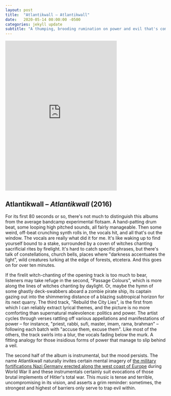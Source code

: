 ```yaml
---
layout: post
title:  "Atlantikwall – Atlantikwall"
date:   2020-05-14 00:00:00 -0500
categories: jekyll update
subtitle: "A thumping, brooding rumination on power and evil that's completely unlike anything I've heard anywhere else."
---
```

<iframe style="border: 0; width: 350px; height: 470px;" src="https://bandcamp.com/EmbeddedPlayer/album=3537274890/size=large/bgcol=ffffff/linkcol=0687f5/tracklist=false/transparent=true/" seamless><a href="https://sivilised.bandcamp.com/album/atlantikwall">Atlantikwall by Atlantikwall</a></iframe>

## Atlantikwall – _Atlantikwall_ (2016)

For its first 80 seconds or so, there's not much to distinguish this albums from the average bandcamp experimental flotsam. A hand-patting drum beat, some looping high pitched sounds, all fairly manageable. Then some weird, off-beat crunching synth rolls in, the vocals hit, and all that's out the window. The vocals are really what did it for me. It's like waking up to find yourself bound to a stake, surrounded by a coven of witches chanting sacrificial rites by firelight. It's hard to catch specific phrases, but there's talk of constellations, church bells, places where "darkness accentuates the light", wild creatures lurking at the edge of forests, etcetera. And this goes on for over ten minutes.

If the firelit witch-chanting of the opening track is too much to bear, listeners may take refuge in the second, "Passage Colours", which is more along the lines of witches chanting by daylight. Or, maybe the hymn of some ghastly deck-swabbers aboard a zombie pirate ship, its captain gazing out into the shimmering distance of a blazing subtropical horizon for its next quarry. The third track, "Rebuild the City Lies", is the first from which I can reliably extract lyrical themes, and the picture is no more comforting than supernatural malevolence: politics and power. The artist cycles through verses rattling off various appellations and manifestations of power – for instance, "priest, rabbi, sufi, master, imam, rama, brahman" – following each batch with "accuse them, excuse them". Like most of the others, the track swirls into a blur, the vocals fading below the murk. A fitting analogy for those insidious forms of power that manage to slip behind a veil.

The second half of the album is instrumental, but the mood persists. The name Atlantikwall naturally invites certain mental imagery of [the military fortifications Nazi Germany erected along the west coast of Europe](https://en.wikipedia.org/wiki/Atlantic_Wall) during World War II and these instrumentals certainly suit evocations of those brutal implements of Hitler's total war. This music is tense and terrible, uncompromising in its vision, and asserts a grim reminder: sometimes, the strongest and highest of barriers only serve to trap evil within.